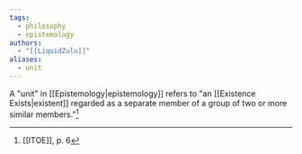 ```yaml
---
tags:
  - philosophy
  - epistemology
authors:
  - "[[LiquidZulu]]"
aliases:
  - unit
---
```

A "unit" in [[Epistemology|epistemology]] refers to "an [[Existence Exists|existent]] regarded as a separate member of a group of two or more similar members."[^1]

[^1]: [[ITOE]], p. 6